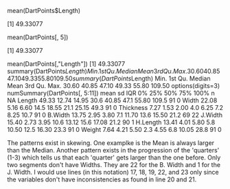  mean(DartPoints$Length) 
 
[1] 49.33077

mean(DartPoints[, 5])

[1] 49.33077

mean(DartPoints[,"Length"])
[1] 49.33077
summary(DartPoints$Length)
   Min. 1st Qu.  Median    Mean 3rd Qu.    Max. 
  30.60   40.85   47.10   49.33   55.80  109.50 
summary(DartPoints$Length)
   Min. 1st Qu.  Median    Mean 3rd Qu.    Max. 
  30.60   40.85   47.10   49.33   55.80  109.50 
 options(digits=3)
 numSummary(DartPoints[, 5:11])
           mean    sd   IQR   0%   25%  50%   75%  100%  n NA
Length    49.33 12.74 14.95 30.6 40.85 47.1 55.80 109.5 91  0
Width     22.08  5.16  6.60 14.5 18.55 21.1 25.15  49.3 91  0
Thickness  7.27  1.53  2.00  4.0  6.25  7.2  8.25  10.7 91  0
B.Width   13.75  2.95  3.80  7.1 11.70 13.6 15.50  21.2 69 22
J.Width   15.40  2.73  3.95 10.6 13.12 15.6 17.08  21.2 90  1
H.Length  13.41  4.01  5.80  5.8 10.50 12.5 16.30  23.3 91  0
Weight     7.64  4.21  5.50  2.3  4.55  6.8 10.05  28.8 91  0

The patterns exist in skewing. One examplke is the Mean is always larger than the Median.
Another pattern exists in the progression of the 'quarters' (1-3) which tells us that each
'quarter' gets larger than the one before. Only two segments don't have Widths.
They are 22 for the B. Width and 1 for the J. Width. I would use lines (in this notation) 17, 18, 19, 22, and 23 only since the variables don't have inconsistencies 
as found in line 20 and 21. 

